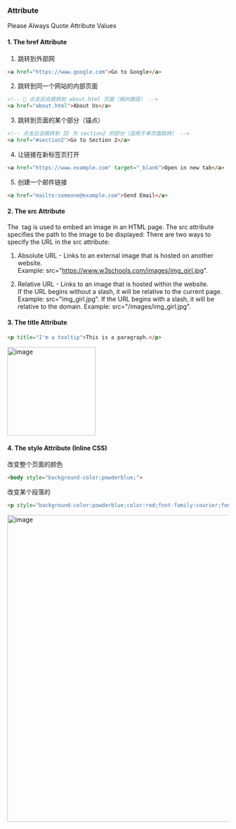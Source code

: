 ### Attribute
Please Always Quote Attribute Values
#### 1. The href Attribute
1. 跳转到外部网
``` html
<a href="https://www.google.com">Go to Google</a>
```
2. 跳转到同一个网站的内部页面
```html
<!-- 📌 点击后会跳转到 about.html 页面（相对路径） -->
<a href="about.html">About Us</a>
```
3. 跳转到页面的某个部分（锚点）
```html
<!-- 点击后会跳转到 ID 为 section2 的部分（适用于单页面跳转） -->
<a href="#section2">Go to Section 2</a>
```
4. 让链接在新标签页打开
```html
<a href="https://www.example.com" target="_blank">Open in new tab</a>
```
5. 创建一个邮件链接
```html
<a href="mailto:someone@example.com">Send Email</a>
```

#### 2. The src Attribute
The <img> tag is used to embed an image in an HTML page. The src attribute specifies the path to the image to be displayed:
There are two ways to specify the URL in the src attribute:

1. Absolute URL - Links to an external image that is hosted on another website.  
   Example: src="https://www.w3schools.com/images/img_girl.jpg".

2. Relative URL - Links to an image that is hosted within the website.   
If the URL begins without a slash, it will be relative to the current page. Example: src="img_girl.jpg".
If the URL begins with a slash, it will be relative to the domain. Example: src="/images/img_girl.jpg".

#### 3. The title Attribute
```html
<p title="I'm a tooltip">This is a paragraph.</p>
```
<img width="201" alt="image" src="https://github.com/user-attachments/assets/aa94c76d-450e-4b84-9730-5177438ba881" />

#### 4. The style Attribute (Inline CSS)
改变整个页面的颜色
```html
<body style="background-color:powderblue;">
````
改变某个段落的
```html
<p style="background-color:powderblue;color:red;font-family:courier;font-size:160%;text-align:center;">This is a <br> paragraph with a line break.</p>
````
<img width="698" alt="image" src="https://github.com/user-attachments/assets/326d9e10-1f60-4db9-ac89-a6ebc5d73812" />



